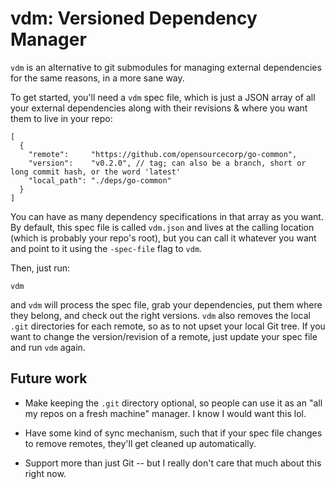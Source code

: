 # vdm: Versioned Dependency Manager

`vdm` is an alternative to git submodules for managing external dependencies for
the same reasons, in a more sane way.

To get started, you'll need a `vdm` spec file, which is just a JSON array of all
your external dependencies along with their revisions & where you want them to
live in your repo:

    [
      {
        "remote":     "https://github.com/opensourcecorp/go-common",
        "version":    "v0.2.0", // tag; can also be a branch, short or long commit hash, or the word 'latest'
        "local_path": "./deps/go-common"
      }
    ]

You can have as many dependency specifications in that array as you want. By
default, this spec file is called `vdm.json` and lives at the calling location
(which is probably your repo's root), but you can call it whatever you want and
point to it using the `-spec-file` flag to `vdm`.

Then, just run:

    vdm

and `vdm` will process the spec file, grab your dependencies, put them where
they belong, and check out the right versions. `vdm` also removes the local
`.git` directories for each remote, so as to not upset your local Git tree. If
you want to change the version/revision of a remote, just update your spec file
and run `vdm` again.

## Future work

- Make keeping the `.git` directory optional, so people can use it as an "all my
  repos on a fresh machine" manager. I know I would want this lol.

- Have some kind of sync mechanism, such that if your spec file changes to
  remove remotes, they'll get cleaned up automatically.

- Support more than just Git -- but I really don't care that much about this
  right now.
